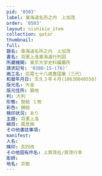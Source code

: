 ```yaml
---
pid: '0503'
label: 東海道名所之内　上加茂
order: '0503'
layout: nishikie_item
collection: qatar
thumbnail: 
full: 
題名: 東海道名所之内　上加茂
書名: 将軍上洛東海道行列図
所蔵機関: 東京大学史料編纂所
請求記号: '0380-15-(76)'
画工名: 応需七十八歳豊国筆（三代）
和暦年月日: 文久３年４月(18630040550)
版元名: 大金
版元住所: 築地
判: 大判
形態: 竪絵 １枚
彩色: 錦絵
検印状況: あり
主題: 将軍上洛
細目: 風景画
その他書誌事項: 
manifest: 
人名: 
検印: 亥四改
その他固有件名: 上賀茂社/賀茂行幸
彫師: 
地名: 京都
---
```


